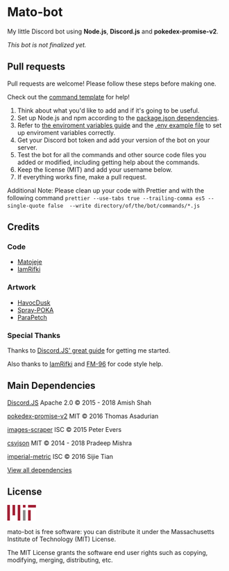# Mato-bot

My little Discord bot using **Node.js**, **Discord.js** and **pokedex-promise-v2**.

*This bot is not finalized yet.*

## Pull requests

Pull requests are welcome! Please follow these steps before making one.

Check out the [command template](./commands/template.md) for help!

1. Think about what you'd like to add and if it's going to be useful.
2. Set up Node.js and npm according to the [package.json dependencies](https://github.com/Matojeje/mato-bot/network/dependencies#package.json).
3. Refer to [the enviroment variables guide](./EnviromentVariables.md) and the [.env example file](./.env.example) to set up enviroment variables correctly.
4. Get your Discord bot token and add your version of the bot on your server.
5. Test the bot for all the commands and other source code files you added or modified, including getting help about the commands.
6. Keep the license (MIT) and add your username below.
7. If everything works fine, make a pull request.

Additional Note: Please clean up your code with Prettier and with the following command ```prettier --use-tabs true --trailing-comma es5 --single-quote false  --write directory/of/the/bot/commands/*.js```

## Credits

### Code

* [Matojeje](https://github.com/Matojeje)
* [IamRifki](https://github.com/IamRifki)

### Artwork

* [HavocDusk](https://duskyumbreon.deviantart.com)
* [Spray-POKA](https://www.deviantart.com/spray-poka)
* [ParaPetch](https://twitter.com/Parapetch_)

### Special Thanks

Thanks to [Discord.JS' great guide](https://github.com/discordjs/guide) for getting me started.

Also thanks to [IamRifki](https://github.com/IamRifki) and [FM-96](https://www.reddit.com/user/FM-96) for code style help.

## Main Dependencies

[Discord.JS](https://discord.js.org) Apache 2.0 ©&nbsp;2015 - 2018 Amish Shah

[pokedex-promise-v2](https://github.com/PokeAPI/pokedex-promise-v2) MIT ©&nbsp;2016 Thomas Asadurian

[images-scraper](https://github.com/pevers/images-scraper) ISC ©&nbsp;2015 Peter Evers

[csvjson](https://github.com/pradeep-mishra/csvjson) MIT ©&nbsp;2014 - 2018 Pradeep Mishra

[imperial-metric](https://github.com/tiansijie/imperial-metric) ISC ©&nbsp;2016 Sijie Tian

[View all dependencies](https://github.com/Matojeje/mato-bot/network/dependencies)

## License

![MIT Image](resources/logoMIT.png)

mato-bot is free software: you can distribute it under the Massachusetts Institute of Technology (MIT) License.

The MIT License grants the software end user rights such as copying, modifying, merging, distributing, etc.

